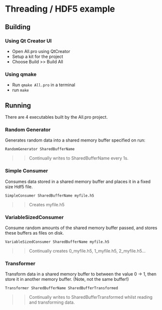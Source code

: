 Threading / HDF5 example
========================

Building
--------

### Using Qt Creator UI

* Open All.pro using QtCreator
* Setup a kit for the project
* Choose Build >> Build All

### Using qmake

* Run `qmake All.pro` in a terminal
* run `make`

Running
-------

There are 4 executables built by the All.pro project.

### Random Generator

Generates random data into a shared memory buffer specified on run:

`RandomGenerator SharedBufferName`
>> Continually writes to SharedBufferName every 1s.

### Simple Consumer

Consumes data stored in a shared memory buffer and places it in a fixed size Hdf5 file.

`SimpleConsumer SharedBufferName myfile.h5`
>> Creates myfile.h5

### VariableSizedConsumer

Consume random amounts of the shared memory buffer passed, and stores these buffers as files on disk.

`VariableSizedConsumer SharedBufferName myfile.h5`
>> Continually creates 0_myfile.h5, 1_myfile.h5, 2_myfile.h5...

### Transformer

Transform data in a shared memory buffer to between the value 0 -> 1, then store it in another memory buffer. (Note, not the same buffer!)

`Transformer SharedBufferName SharedBufferTransformed`
>> Continually writes to SharedBufferTransformed whilst reading and transforming data.
